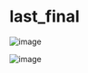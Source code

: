 # last_final

![image](https://user-images.githubusercontent.com/62961255/111022201-2c7a4900-8386-11eb-9869-1356a2743f90.png)

![image](https://user-images.githubusercontent.com/62961255/111022325-01dcc000-8387-11eb-8686-b2b77a59a12c.png)



